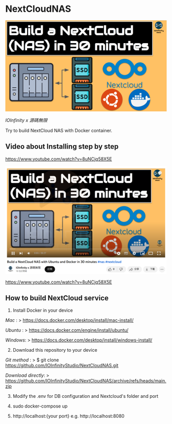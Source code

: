 # NextCloudNAS 
![Nextcloud](./YT.png)

*IOInfinity x 源碼無限*

Try to build NextCloud NAS with Docker container.


## Video about Installing step by step

https://www.youtube.com/watch?v=8uNCjq58X5E

![Nextcloud](./YT-share.png)

https://www.youtube.com/watch?v=8uNCjq58X5E


## How to build NextCloud service

1. Install Docker in your device

*Mac*    : > https://docs.docker.com/desktop/install/mac-install/

*Ubuntu* : > https://docs.docker.com/engine/install/ubuntu/

*Windows*: > https://docs.docker.com/desktop/install/windows-install/

2. Download this repository to your device

*Git method*       :   > $ git clone https://github.com/IOInfinityStudio/NextCloudNAS.git

*Download directly*:   > https://github.com/IOInfinityStudio/NextCloudNAS/archive/refs/heads/main.zip

3. Modify the .env for DB configuration and Nextcloud's folder and port

4. sudo docker-compose up 

5. http://localhost:{your port} e.g. http://localhost:8080

